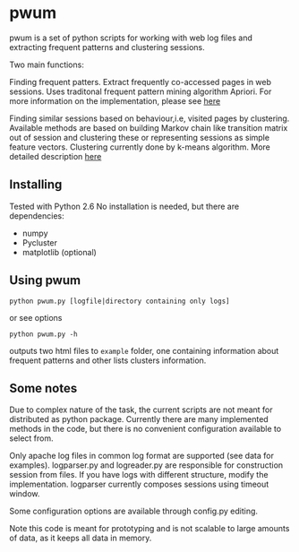 pwum
=============

pwum is a set of python scripts for working with web log files and extracting frequent patterns and clustering sessions. 

Two main functions:

Finding frequent patters. Extract frequently co-accessed pages in web sessions. Uses traditonal frequent pattern mining algorithm Apriori. For more information on the implementation, please see [here](http://riivo.net/wp-content/uploads/2011/03/report-pattern-mining-web-logs.pdf)

Finding similar sessions based on behaviour,i.e, visited pages by clustering. Available methods are based on building Markov chain like transition matrix out of session and clustering these or representing sessions as simple feature vectors. Clustering currently done by k-means algorithm.
More detailed description [here](http://riivo.net/wp-content/uploads/2011/03/poster-clustering-web-users.pdf)




Installing
-----------
Tested with Python 2.6
No installation is needed, but there are dependencies:

* numpy
* Pycluster
* matplotlib (optional)


Using pwum
-----------

    python pwum.py [logfile|directory containing only logs]

or see options

    python pwum.py -h

outputs two html files to `example` folder, one containing information about frequent patterns and other lists clusters information.




## Some notes
Due to complex nature of the task, the current scripts are not meant for distributed as python package. Currently there are many implemented methods in the code, but there is no convenient configuration available to select from.

Only apache log files in common log format are supported (see data for examples).
logparser.py and logreader.py are responsible for construction session from files. If you have logs with different structure, modify the implementation. logparser currently composes sessions using timeout window.

Some configuration options are available through config.py editing.

Note this code is meant for prototyping and is not scalable to large amounts of data, as it keeps all data in memory.



